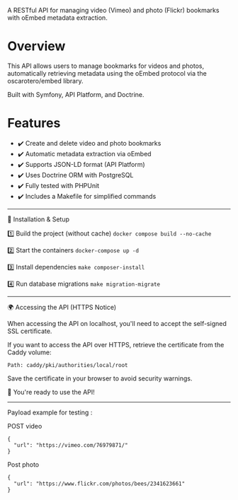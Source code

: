 A RESTful API for managing video (Vimeo) and photo (Flickr) bookmarks with oEmbed metadata extraction.

# Overview #

This API allows users to manage bookmarks for videos and photos, automatically retrieving metadata using the oEmbed protocol via the oscarotero/embed library.

Built with Symfony, API Platform, and Doctrine.

# Features #

- ✔️ Create and delete video and photo bookmarks
- ✔️ Automatic metadata extraction via oEmbed
- ✔️ Supports JSON-LD format (API Platform)
- ✔️ Uses Doctrine ORM with PostgreSQL
- ✔️ Fully tested with PHPUnit
- ✔️ Includes a Makefile for simplified commands

---------------------------

🔧 Installation & Setup

1️⃣ Build the project (without cache)
```docker compose build --no-cache```

2️⃣ Start the containers
```docker-compose up -d```

3️⃣ Install dependencies
```make composer-install```

4️⃣ Run database migrations
```make migration-migrate```

---------------------------

🌍 Accessing the API (HTTPS Notice)

When accessing the API on localhost, you'll need to accept the self-signed SSL certificate.

If you want to access the API over HTTPS, retrieve the certificate from the Caddy volume:

```Path: caddy/pki/authorities/local/root```

Save the certificate in your browser to avoid security warnings.

🚀 You're ready to use the API!

---------------------------

Payload example for testing : 

POST video
```
{
  "url": "https://vimeo.com/76979871/"
}
```

Post photo

```
{
  "url": "https://www.flickr.com/photos/bees/2341623661"
}
```
